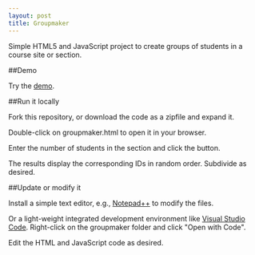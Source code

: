 ```yaml
---
layout: post
title: Groupmaker
---
```


Simple HTML5 and JavaScript project to create groups of students in a course site or section.  

##Demo

Try the [demo](http://denisecase.github.io/project/groupmaker/groupmaker.html).


##Run it locally

Fork this repository, or download the code as a zipfile and expand it. 

Double-click on groupmaker.html to open it in your browser. 

Enter the number of students in the section and click the button. 

The results display the corresponding IDs in random order.  Subdivide as desired. 


##Update or modify it

Install a simple text editor, e.g., [Notepad++](http://notepad-plus-plus.org/) to modify the files. 

Or a light-weight integrated development environment like [Visual Studio Code](https://code.visualstudio.com). Right-click on the groupmaker folder and click "Open with Code".  

Edit the HTML and JavaScript code as desired. 




